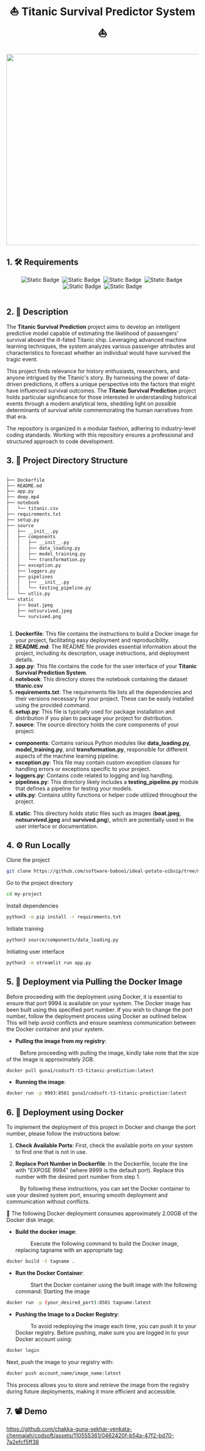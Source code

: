 <div align='center'>
<h1><p class="glowing-text">⛵ Titanic Survival Predictor System ⛵</p></h1>
</div>
<img src='https://github.com/chakka-guna-sekhar-venkata-chennaiah/pOtH_hOlEs_DeTeCtOr/assets/110555361/fd81a688-7a56-4f1b-b6c3-3de17062a025'  width="1000" height="500">
</div>
<br>

## 1. :hammer_and_wrench: Requirements
<div align='center'>
<img alt="Static Badge" src="https://img.shields.io/badge/2.8-green?style=for-the-badge&logo=python&logoColor=%233776AB&label=Python&labelColor=%23FFFFFF&color=%23008000">&nbsp
<img alt="Static Badge" src="https://img.shields.io/badge/1.22.0-green?style=for-the-badge&logo=streamlit&logoColor=%23FF4B4B&label=Streamlit&labelColor=%23FFFFFF&color=%23008000">&nbsp
<img alt="Static Badge" src="https://img.shields.io/badge/1.2.2-green?style=for-the-badge&logo=scikit-learn&logoColor=%23F7931E&label=scikit-learn&labelColor=%23FFFFFF&color=%23008000">&nbsp
<img alt="Static Badge" src="https://img.shields.io/badge/1.23.5-green?style=for-the-badge&logo=numpy&logoColor=%23013243&label=numpy&labelColor=%23FFFFFF&color=%23008000">&nbsp
<img alt="Static Badge" src="https://img.shields.io/badge/1.5.2-green?style=for-the-badge&logo=pandas&logoColor=%23150458&label=pandas&labelColor=%23FFFFFF&color=%23008000">&nbsp
<img alt="Static Badge" src="https://img.shields.io/badge/20.10.21-green?style=for-the-badge&logo=docker&logoColor=%23150458&label=docker&labelColor=%23FFFFFF&color=%23008000">




</div>


<br>

## 2. 📝 __Description__
The __Titanic Survival Prediction__ project aims to develop an intelligent predictive model capable of estimating the likelihood of passengers' survival aboard the ill-fated Titanic ship. Leveraging advanced machine learning techniques, the system analyzes various passenger attributes and characteristics to forecast whether an individual would have survived the tragic event.

This project finds relevance for history enthusiasts, researchers, and anyone intrigued by the Titanic's story. By harnessing the power of data-driven predictions, it offers a unique perspective into the factors that might have influenced survival outcomes. The __Titanic Survival Prediction__ project holds particular significance for those interested in understanding historical events through a modern analytical lens, shedding light on possible determinants of survival while commemorating the human narratives from that era.

The repository is organized in a modular fashion, adhering to industry-level coding standards. Working with this repository ensures a professional and structured approach to code development.


## 3. 🌲 __Project Directory Structure__  
```bash

├── Dockerfile
├── README.md
├── app.py
├── deep.mp4
├── notebook
│   └── titanic.csv
├── requirements.txt
├── setup.py
├── source
│   ├── __init__.py
│   ├── components
│   │   ├── __init__.py
│   │   ├── data_loading.py
│   │   ├── model_training.py
│   │   └── transformation.py
│   ├── exception.py
│   ├── loggers.py
│   ├── pipelines
│   │   ├── __init__.py
│   │   └── testing_pipeline.py
│   └── utlis.py
└── static
    ├── boat.jpeg
    ├── notsurvived.jpeg
    └── survived.png



```
1. __Dockerfile__: This file contains the instructions to build a Docker image for your project, facilitating easy deployment and reproducibility.
2. __README.md__: The README file provides essential information about the project, including its description, usage instructions, and deployment details.
3. __app.py__: This file contains the code for the user interface of your __Titanic Survival Prediction System__.
4. __notebook__: This directory stores the notebook containing the dataset __titanic.csv__
5. __requirements.txt__: The requirements file lists all the dependencies and their versions necessary for your project. These can be easily installed using the provided command.
6. __setup.py__: This file is typically used for package installation and distribution if you plan to package your project for distribution.
7. __source__: The source directory holds the core components of your project:
+ __components__: Contains various Python modules like __data_loading.py__, __model_training.py__, and __transformation.py__, responsible for different aspects of the machine learning pipeline.
+ __exception.py__: This file may contain custom exception classes for handling errors or exceptions specific to your project.
+ __loggers.py__: Contains code related to logging and log handling.
+ __pipelines.py__: This directory likely includes a __testing_pipeline.py__ module that defines a pipeline for testing your models.
+ __utils.py__: Contains utility functions or helper code utilized throughout the project.
8. __static__: This directory holds static files such as images (__boat.jpeg__, __notsurvived.jgeg__ and __survived.png__), which are potentially used in the user interface or documentation.
   
## 4. :gear: __Run Locally__

Clone the project

```bash
git clone https://github.com/software-babooi/ideal-potato-oibsip/tree/main/t3-titanic-prediction
```

Go to the project directory

```bash
cd my-project
```

Install dependencies

```bash
python3 -m pip install -r requirements.txt
```

Initiate training

```bash
python3 source/components/data_loading.py
```
Initiating user interface

```bash
python3 -m streamlit run app.py
```
## 5. :ship: __Deployment via Pulling the Docker Image__

Before proceeding with the deployment using Docker, it is essential to ensure that port 9994 is available on your system. The Docker image has been built using this specified port number. If you wish to change the port number, follow the deployment process using Docker as outlined below. This will help avoid conflicts and ensure seamless communication between the Docker container and your system.

+ __Pulling the image from my registry__:

<p>&nbsp  &nbsp  &nbsp  &nbsp  &nbspBefore proceeding with pulling the image, kindly take note that the size of the image is approximately 2GB.</p>

```bash
docker pull guna1/codsoft-t3-titanic-prediction:latest
```



+ __Running the image__:

```bash
docker run -p 9993:8501 guna1/codsoft-t3-titanic-prediction:latest
```

## 6. :ship: __Deployment using Docker__

To implement the deployment of this project in Docker and change the port number, please follow the instructions below:

1. __Check Available Ports__:
First, check the available ports on your system to find one that is not in use.

2. __Replace Port Number in Dockerfile__:
In the Dockerfile, locate the line with "EXPOSE 9994" (where 9999 is the default port). Replace this number with the desired port number from step 1.

<p>&nbsp  &nbsp  &nbsp  &nbsp  &nbspBy following these instructions, you can set the Docker container to use your desired system port, ensuring smooth deployment and communication without conflicts.
</p>

:rotating_light:  The following Docker deployment consumes approximately 2.00GB of the Docker disk image.

+ __Build the docker image__:
  
  <p>&nbsp  &nbsp  &nbsp  &nbsp  &nbsp  Execute the following command to build the Docker image, replacing tagname with an appropriate tag:
  </p>   
```bash
docker build -t tagname .
```
+ __Run the Docker Container__:

    <p>&nbsp  &nbsp  &nbsp  &nbsp  &nbsp  Start the Docker container using the built image with the following command:
    Starting the image
    </p>

```bash
docker run -p (your_desired_port):8501 tagname:latest
```

+ __Pushing the Image to a Docker Registry__:

    <p>&nbsp  &nbsp  &nbsp  &nbsp  &nbsp  To avoid redeploying the image each time, you can push it to your Docker registry. Before pushing, make sure you are logged in to your Docker account using:
    </p>
```bash
docker login 
```

<p>Next, push the image to your registry with:</p>

```bash
docker push account_name/image_name:latest
```
This process allows you to store and retrieve the image from the registry during future deployments, making it more efficient and accessible.

## 7. 📽 __Demo__







https://github.com/chakka-guna-sekhar-venkata-chennaiah/codsoft/assets/110555361/0462420f-b54a-47f2-bd70-7a2efcf5ff38


